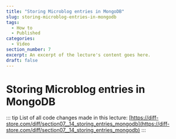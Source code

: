 ```yaml
---
title: "Storing Microblog entries in MongoDB"
slug: storing-microblog-entries-in-mongodb
tags:
  - How to
  - Published
categories:
  - Video
section_number: 7
excerpt: An excerpt of the lecture's content goes here.
draft: false
---
```


# Storing Microblog entries in MongoDB

::: tip
List of all code changes made in this lecture: [https://diff-store.com/diff/section07__14_storing_entries_mongodb](https://diff-store.com/diff/section07__14_storing_entries_mongodb)
:::